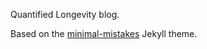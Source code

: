 Quantified Longevity blog.

Based on the [minimal-mistakes](https://github.com/mmistakes/minimal-mistakes) Jekyll theme.
